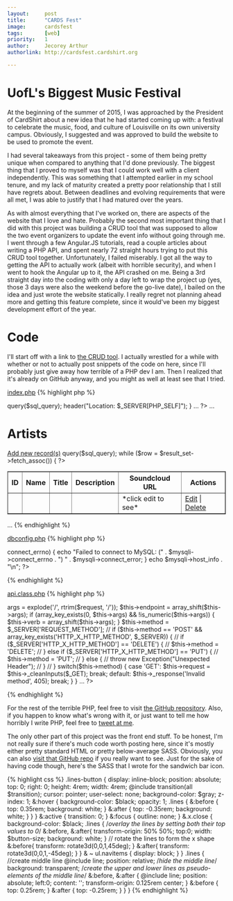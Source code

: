 ```yaml
---
layout:     post
title:      "CARDS Fest"
image:      cardsfest
tags:       [web]
priority:   1
author:     Jecorey Arthur
authorlink: http://cardsfest.cardshirt.org

---
```

# UofL's Biggest Music Festival

At the beginning of the summer of 2015, I was approached by the President of CardShirt about a new idea that he had started coming up with: a festival to celebrate the music, food, and culture of Louisville on its own university campus. Obviously, I suggested and was approved to build the website to be used to promote the event.

I had several takeaways from this project - some of them being pretty unique when compared to anything that I'd done previously. The biggest thing that I proved to myself was that I could work well with a client independently. This was something that I attempted earlier in my school tenure, and my lack of maturity created a pretty poor relationship that I still have regrets about. Between deadlines and evolving requirements that were all met, I was able to justify that I had matured over the years. 

As with almost everything that I've worked on, there are aspects of the website that I love and hate. Probably the second most important thing that I did with this project was building a CRUD tool that was supposed to allow the two event organizers to update the event info without going through me. I went through a few Angular.JS tutorials, read a couple articles about writing a PHP API, and spent nearly 72 straight hours trying to put this CRUD tool together. Unfortunately, I failed miserably. I got all the way to getting the API to actually work (albeit with horrible security), and when I went to hook the Angular up to it, the API crashed on me. Being a 3rd straight day into the coding with only a day left to wrap the project up (yes, those 3 days were also the weekend before the go-live date), I bailed on the idea and just wrote the website statically. I really regret not planning ahead more and getting this feature complete, since it would've been my biggest development effort of the year.

# Code

I'll start off with a link to [the CRUD tool][crud-tool]. I actually wrestled for a while with whether or not to actually post snippets of the code on here, since I'll probably just give away how terrible of a PHP dev I am. Then I realized that it's already on GitHub anyway, and you might as well at least see that I tried.

[index.php][index-php]
{% highlight php %}
<?php
  include_once 'dbconfig.php';
  
  if (isset($_GET['delete_artists_id']))
  {
    $sql_query = "DELETE FROM artists WHERE id = ".$_GET['delete_artists_id'];
    $mysqli->query($sql_query);
    header("Location: $_SERVER[PHP_SELF]");
  }
  ...
?>
<!DOCTYPE html>
<html>
<head>
  ...
  <script>
    function edta_id(id) {
      window.location.href = 'add-artists-data.php?edit_id='+id;
    }
    function deletea_id(id) {
      if (confirm('Are you sure you want to delete this artist?')) {
        window.location.href = 'index.php?delete_artists_id='+id;
      }
    }
    ...
  </script>
</head>
<body>
    <h1>Artists</h1>
    <a href="add-artists-data.php">Add new record(s)</a>
    <table border="1">
        <tr>
            <th>ID</th>
            <th>Name</th>
            <th>Title</th>
            <th>Description</th>
            <th>Soundcloud URL</th>
      <th>Actions</th>
        </tr>
    <?php
      $sql_query = "SELECT * FROM artists";
      $result_set = $mysqli->query($sql_query);
      while ($row = $result_set->fetch_assoc())
      {
    ?>
        <tr>
            <td><?php echo $row['id']; ?></td>
            <td><?php echo $row['name']; ?></td>
            <td><?php echo $row['title']; ?></td>
            <td><?php echo $row['description']; ?></td>
            <td class="url">*click edit to see*</td>
        <td><a href="javascript:edta_id('<?php echo $row['id']; ?>')">Edit</a> | <a href="javascript:deletea_id('<?php echo $row['id']; ?>')">Delete</a></td>
        </tr>
    <?php
      }
    ?>
    </table>
    ...
 </body>
{% endhighlight %}

[dbconfig.php][dbconfig]
{% highlight php %}
<?php
    $mysqli = new mysqli("...", "...", "...", "...");
    if ($mysqli->connect_errno) {
        echo "Failed to connect to MySQL: (" . $mysqli->connect_errno . ") " . $mysqli->connect_error;
    }
    echo $mysqli->host_info . "\n";
?>
{% endhighlight %}

[api.class.php][api-class]
{% highlight php %}
<?php
...
/**
 * Constructor: __construct
 * Allow for CORS, assemble and pre-process the data
 */
 public function __construct($request) {
    header("Access-Control-Allow-Origin: *");
    header("Access-Control-Allow-Methods: *");
    header("Content-Type: application/json");
    
    $this->args = explode('/', rtrim($request, '/'));
    $this->endpoint = array_shift($this->args);
    if (array_key_exists(0, $this->args) && !is_numeric($this->args)) {
        $this->verb = array_shift($this->args);
    }
    
    $this->method = $_SERVER['REQUEST_METHOD'];
    // if ($this->method == 'POST' && array_key_exists('HTTP_X_HTTP_METHOD', $_SERVER)) {
    //  if ($_SERVER['HTTP_X_HTTP_METHOD'] == 'DELETE') {
    //      $this->method = 'DELETE';
    //  } else if ($_SERVER['HTTP_X_HTTP_METHOD'] == 'PUT') {
    //      $this->method = 'PUT';
    //  } else {
    //      throw new Exception("Unexpected Header");
    //  }
    //  }
    
    switch($this->method) {
        case 'GET':
            $this->request = $this->_cleanInputs($_GET);
            break;
        default:
            $this->_response('Invalid method', 405);
            break;
    }
 }
 ...
 ?>
{% endhighlight %}

For the rest of the terrible PHP, feel free to visit [the GitHub repository][github-crud]. Also, if you happen to know what's wrong with it, or just want to tell me how horribly I write PHP, feel free to [tweet at me][twitter].

The only other part of this project was the front end stuff. To be honest, I'm not really sure if there's much code worth posting here, since it's mostly either pretty standard HTML or pretty below-average SASS. Obviously, you can also [visit that GitHub repo][github-main] if you really want to see. Just for the sake of having code though, here's the SASS that I wrote for the sandwich bar icon.

{% highlight css %}
.lines-button {
    display: inline-block;
    position: absolute;
    top: 0; right: 0;
    height: 4rem;
    width: 4rem;
    @include transition(all $transition);
    cursor: pointer;
    user-select: none;
    background-color: $gray;
    z-index: 1;
    &:hover {
        background-color: $black;
        opacity: 1;
        .lines {
            &:before { top: 0.35rem; background: white; }
            &:after { top: -0.35rem; background: white; }
        }
    }
    &:active {
        transition: 0;
    }
    &:focus {
        outline: none;
    }
    &.x.close {
        background-color: $black;
        .lines {
            /*overlay the lines by setting both their top values to 0*/
            &:before, &:after{
                transform-origin: 50% 50%;
                top:0;
                width: $button-size;
                background: white;
            }
            // rotate the lines to form the x shape
            &:before{
                transform: rotate3d(0,0,1,45deg); 
            }
            &:after{
                transform: rotate3d(0,0,1,-45deg); 
            }
        }
        & ~ ul.navitems {
            display: block;
        }
    }
    .lines {
        //create middle line
        @include line;
        position: relative;
        /*hide the middle line*/
        background: transparent; 
        /*create the upper and lower lines as pseudo-elements of the middle line*/
        &:before, &:after {
            @include line;
            position: absolute;
            left:0;
            content: '';
            transform-origin: 0.125rem center;
        }
        &:before { top: 0.25rem; }
        &:after { top: -0.25rem; }
    }
}
{% endhighlight %}

[crud-tool]:    http://crud.www.cardshirt.org/
[dbconfig]:     #
[index-php]:    #
[api-class]:    #
[github-crud]:  https://github.com/lilweirdward/cardsfest-crud
[twitter]:      https://twitter.com/lilweirdward
[github-main]:  https://github.com/lilweirdward/cardsfest